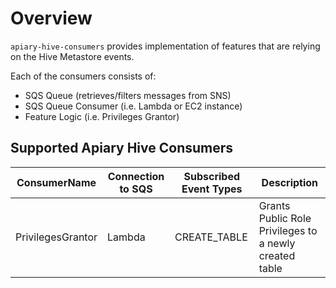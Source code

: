 # Overview

`apiary-hive-consumers` provides implementation of features that are relying on the Hive Metastore events.
  
 Each of the consumers consists of:
  - SQS Queue (retrieves/filters messages from SNS)
  - SQS Queue Consumer (i.e. Lambda or EC2 instance)
  - Feature Logic (i.e. Privileges Grantor)

## Supported Apiary Hive Consumers

|ConsumerName|Connection to SQS| Subscribed Event Types | Description
|----|----|----|----
|PrivilegesGrantor|Lambda|CREATE_TABLE|Grants Public Role Privileges to a newly created table 
